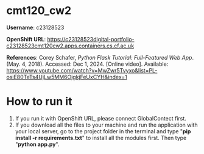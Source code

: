 # cmt120_cw2
**Username**: c23128523

**OpenShift URL**: https://c23128523digital-portfolio-c23128523cmt120cw2.apps.containers.cs.cf.ac.uk

**References**: 
Corey Schafer, _Python Flask Tutorial: Full-Featured Web App_. (May. 4, 2018). Accessed: Dec 1, 2024. [Online video]. Available:  https://www.youtube.com/watch?v=MwZwr5Tvyxo&list=PL-osiE80TeTs4UjLw5MM6OjgkjFeUxCYH&index=1

# How to run it
1. If you run it with OpenShift URL, please connect GlobalContect first.
2. If you download all the files to your machine and run the application with your local server, go to the project folder in the terminal and type "**pip install -r requirements.txt**" to install all the modules first. Then type "**python app.py**".
